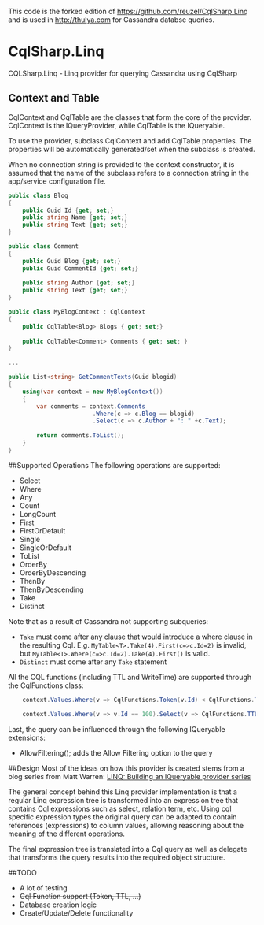 This code is the forked edition of https://github.com/reuzel/CqlSharp.Linq and is used in http://thulya.com for Cassandra databse queries.

CqlSharp.Linq
=============

CQLSharp.Linq - Linq provider for querying Cassandra using CqlSharp


## Context and Table
CqlContext and CqlTable are the classes that form the core of the provider. CqlContext is the IQueryProvider, while CqlTable is the IQueryable.

To use the provider, subclass CqlContext and add CqlTable properties. The properties will be automatically generated/set when the subclass is created.

When no connection string is provided to the context constructor, it is assumed that the name of the subclass refers to a connection string in the app/service configuration file.

```c#
public class Blog
{
    public Guid Id {get; set;}
    public string Name {get; set;}
    public string Text {get; set;}
}

public class Comment
{
    public Guid Blog {get; set;}
    public Guid CommentId {get; set;}
    
    public string Author {get; set;}
    public string Text {get; set;}
}

public class MyBlogContext : CqlContext
{
    public CqlTable<Blog> Blogs { get; set;}
    
    public CqlTable<Comment> Comments { get; set; }
}

...

public List<string> GetCommentTexts(Guid blogid)
{
    using(var context = new MyBlogContext())
    {
        var comments = context.Comments
                        .Where(c => c.Blog == blogid)
                        .Select(c => c.Author + ": " +c.Text);
                        
        return comments.ToList();
    }
}
```

##Supported Operations
The following operations are supported:

* Select
* Where
* Any
* Count
* LongCount
* First
* FirstOrDefault
* Single
* SingleOrDefault
* ToList
* OrderBy
* OrderByDescending
* ThenBy
* ThenByDescending
* Take
* Distinct

Note that as a result of Cassandra not supporting subqueries:

* `Take` must come after any clause that would introduce a where clause in the resulting Cql. E.g. `MyTable<T>.Take(4).First(c=>c.Id=2)` is invalid, but `MyTable<T>.Where(c=>c.Id=2).Take(4).First()` is valid.
* `Distinct` must come after any `Take` statement

All the CQL functions (including TTL and WriteTime) are supported through the CqlFunctions class:

```c#
	context.Values.Where(v => CqlFunctions.Token(v.Id) < CqlFunctions.Token(0)).ToList();

	context.Values.Where(v => v.Id == 100).Select(v => CqlFunctions.TTL(v.Value)).ToList();
```

Last, the query can be influenced through the following IQueryable extensions:

* AllowFiltering(); adds the Allow Filtering option to the query


##Design
Most of the ideas on how this provider is created stems from a blog series from Matt Warren: 
[LINQ: Building an IQueryable provider series](http://blogs.msdn.com/b/mattwar/archive/2008/11/18/linq-links.aspx)

The general concept behind this Linq provider implementation is that a regular Linq expression tree is transformed into an expression tree that contains Cql expressions such as select, relation term, etc. Using cql specific expression types the original query can be adapted to contain references (expressions) to column values, allowing reasoning about the meaning of the different operations.

The final expression tree is translated into a Cql query as well as delegate that transforms the query
results into the required object structure.

##TODO
* A lot of testing
* ~~Cql Function support (Token, TTL, ...)~~
* Database creation logic
* Create/Update/Delete functionality
